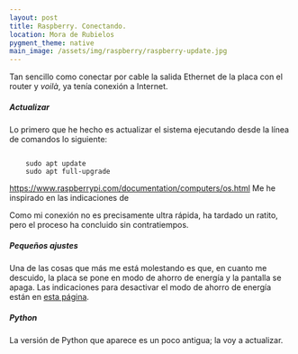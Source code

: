```yaml
---
layout: post
title: Raspberry. Conectando.
location: Mora de Rubielos
pygment_theme: native
main_image: /assets/img/raspberry/raspberry-update.jpg
---
```

Tan sencillo como conectar por cable la salida Ethernet de la placa con el router y *voilà*, ya tenía conexión a Internet.

##### Actualizar
Lo primero que he hecho es actualizar el sistema ejecutando desde la línea de comandos lo siguiente:

```console

    sudo apt update
    sudo apt full-upgrade

```
https://www.raspberrypi.com/documentation/computers/os.html
Me he inspirado en las indicaciones de

Como mi conexión no es precisamente ultra rápida, ha tardado un ratito, pero el proceso ha concluido sin contratiempos.

##### Pequeños ajustes
Una de las cosas que más me está molestando es que, en cuanto me descuido, la placa se pone en modo de ahorro de energía y la pantalla se apaga. Las indicaciones para desactivar el modo de ahorro de energía están en [esta página](https://forums.raspberrypi.com/viewtopic.php?t=43932). 


##### Python
La versión de Python que aparece es un poco antigua; la voy a actualizar.
